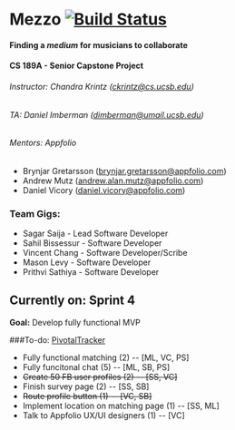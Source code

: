 # Mezzo [![Build Status](https://magnum.travis-ci.com/sagarsaija/INTERNAL-CS189A.svg?token=pQvxcmrbHMs3QsSaUN6U&branch=master)](https://magnum.travis-ci.com/sagarsaija/INTERNAL-CS189A)
#### Finding a _medium_ for musicians to collaborate
#### CS 189A - Senior Capstone Project
###### Instructor: Chandra Krintz (ckrintz@cs.ucsb.edu)
###### TA: Daniel Imberman (dimberman@umail.ucsb.edu)
###### Mentors: *Appfolio* 
- Brynjar Gretarsson (brynjar.gretarsson@appfolio.com)
- Andrew Mutz (andrew.alan.mutz@appfolio.com)
- Daniel Vicory (daniel.vicory@appfolio.com)

### Team Gigs:
- Sagar Saija - Lead Software Developer
- Sahil Bissessur - Software Developer
- Vincent Chang - Software Developer/Scribe
- Mason Levy - Software Developer
- Prithvi Sathiya - Software Developer

## Currently on: Sprint 4
**Goal:** Develop fully functional MVP

###To-do: [PivotalTracker](https://www.pivotaltracker.com/n/projects/1440674)
* Fully functional matching (2) -- [ML, VC, PS]
* Fully funcitonal chat (5) -- [ML, SB, PS]
* ~~Create 50 FB user profiles (2) -- [SS, VC]~~
* Finish survey page (2) -- [SS, SB]
* ~~Route profile button (1) -- [VC, SB]~~
* Implement location on matching page (1) -- [SS, ML]
* Talk to Appfolio UX/UI designers (1) -- [VC]

